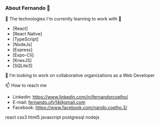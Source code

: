 ### About Fernando 👋

<!--
**fernandorcoelho/fernandorcoelho** is a ✨ _special_ ✨ repository because its `README.md` (this file) appears on your GitHub profile.

Here are some ideas to get you started:

- 🔭 I’m currently working on ...
- 🌱 I’m currently learning ...
- 👯 I’m looking to collaborate on ...
- 🤔 I’m looking for help with ...
- 💬 Ask me about ...
- 📫 How to reach me: ...
- 😄 Pronouns: ...
- ⚡ Fun fact: ...
-->


🔭 The technologies I'm currently learning to work with 🌱
- [React]
- [React Native]
- [TypeScript]
- [NodeJs]
- [Express]
- [Expo-Cli]
- [KnexJS]
- [SQLite3]

👯 I’m looking to work on collaborative organizations as a Web Developer

📫 How to reach me
- Linkedin: https://www.linkedin.com/in/fernandorcoelho/ 
- E-mail: fernando.ufv14@gmail.com
- Facebook: https://www.facebook.com/nando.coelho.3/

react css3 html5 javascript postgresql nodejs
